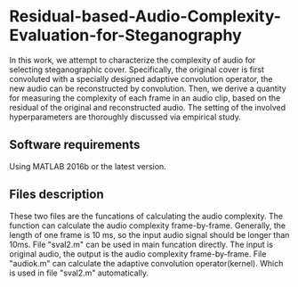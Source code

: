 # Residual-based-Audio-Complexity-Evaluation-for-Steganography
In this work, we attempt to characterize the complexity of audio for selecting steganographic cover. Specifically, the original cover is first convoluted with a specially designed adaptive convolution operator, the new audio can be reconstructed by convolution. Then, we derive a quantity for measuring the complexity of each frame in an audio clip, based on the residual of the original and reconstructed audio. The setting of the involved hyperparameters are thoroughly discussed via empirical study.

## Software requirements
Using MATLAB 2016b or the latest version.

## Files description
These two files are the funcations of calculating the audio complexity.
The function can calculate the audio complexity frame-by-frame.
Generally, the length of one frame is 10 ms, so the input audio signal should be longer than 10ms.
File "sval2.m" can be used in main funcation directly. The input is original audio, the output is the audio complexity frame-by-frame.
File "audiok.m" can calculate the adaptive convolution operator(kernel). Which is used in file "sval2.m" automatically.

